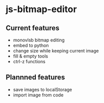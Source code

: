 # js-bitmap-editor

## Current features
- monovlsb bitmap editing
- embed to python
- change size while keeping current image
- fill & empty tools
- ctrl-z functions

## Plannned features
- save images to localStorage
- import image from code
